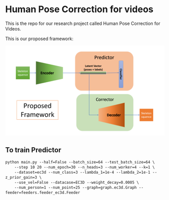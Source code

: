 # Human Pose Correction for videos

This is the repo for our research project called Human Pose Correction for Videos.

This is our proposed framework:

![1687446425083](resources/README/1687446425083.png)

## To train Predictor

```
python main.py --half=False --batch_size=64 --test_batch_size=64 \
    --step 10 20 --num_epoch=30 --n_heads=3 --num_worker=4 --k=1 \
    --dataset=ec3d --num_class=3 --lambda_1=1e-4 --lambda_2=1e-1 --z_prior_gain=3 \
    --use_vel=False --datacase=EC3D --weight_decay=0.0005 \
    --num_person=1 --num_point=25 --graph=graph.ec3d.Graph --feeder=feeders.feeder_ec3d.Feeder
```
